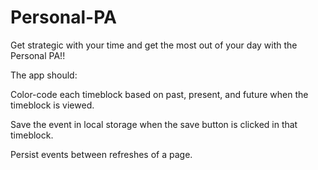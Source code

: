 # Personal-PA

Get strategic with your time and get the most out of your day with the Personal PA!!

The app should:

<!-- Display the current day at the top of the calendar when a user opens the planner. -->

<!-- Present timeblocks for standard business hours when the user scrolls down. -->

Color-code each timeblock based on past, present, and future when the timeblock is viewed.

<!-- Allow a user to enter an event when they click a timeblock. -->

Save the event in local storage when the save button is clicked in that timeblock.

Persist events between refreshes of a page.